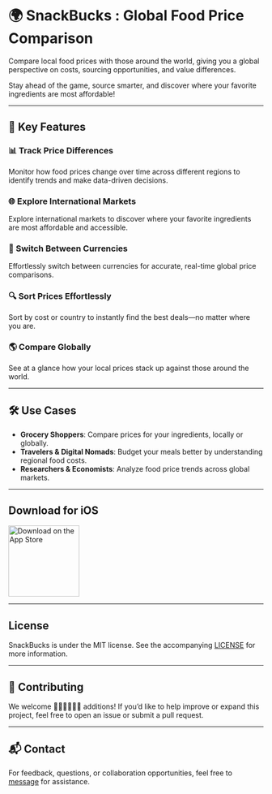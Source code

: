# 🌍 SnackBucks : Global Food Price Comparison

Compare local food prices with those around the world, giving you a global perspective on costs, sourcing opportunities, and value differences.

Stay ahead of the game, source smarter, and discover where your favorite ingredients are most affordable!

---

## 🚀 Key Features

### 📊 Track Price Differences  
Monitor how food prices change over time across different regions to identify trends and make data-driven decisions.

### 🌐 Explore International Markets  
Explore international markets to discover where your favorite ingredients are most affordable and accessible.

### 💱 Switch Between Currencies  
Effortlessly switch between currencies for accurate, real-time global price comparisons.

### 🔍 Sort Prices Effortlessly  
Sort by cost or country to instantly find the best deals—no matter where you are.

### 🌎 Compare Globally  
See at a glance how your local prices stack up against those around the world.

---

## 🛠 Use Cases

- **Grocery Shoppers**: Compare prices for your ingredients, locally or globally.  
- **Travelers & Digital Nomads**: Budget your meals better by understanding regional food costs.  
- **Researchers & Economists**: Analyze food price trends across global markets.

---

## Download for iOS

<p>
  <a href="https://apps.apple.com/ca/app/snackbucks/id6743122576?platform=iphone">
    <img alt="Download on the App Store" title="App Store" src="http://i.imgur.com/0n2zqHD.png" width="140">
  </a>
</p>

---

## License

SnackBucks is under the MIT license. See the accompanying [LICENSE](LICENSE) for more information.

---

## 🤝 Contributing

We welcome 👩🏾‍💻👨🏾‍💻 additions! If you’d like to help improve or expand this project, feel free to open an issue or submit a pull request.

---

## 📬 Contact

For feedback, questions, or collaboration opportunities, feel free to [message](mailto:leapdeck1@gmail.com) for assistance.

